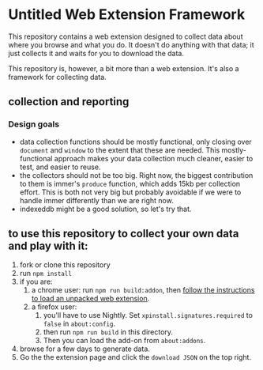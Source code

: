 # Untitled Web Extension Framework

This repository contains a web extension designed to collect data about
where you browse and what you do. It doesn't do anything with that data; it just collects it and waits for you to download the data.

This repository is, however, a bit more than a web extension. It's also a framework for collecting data.

## collection and reporting

### Design goals
- data collection functions should be mostly functional, only closing over `document` and `window` to the extent that these are needed. This mostly-functional approach makes your data collection much cleaner, easier to test, and easier to reuse.
- the collectors should not be too big. Right now, the biggest contribution to them is immer's `produce` function, which adds 15kb per collection effort. This is both not very big but probably avoidable if we were to handle immer differently than we are right now.
- indexeddb might be a good solution, so let's try that.

## to use this repository to collect your own data and play with it:

1. fork or clone this repository
2. run `npm install`
3. if you are:
   1. a chrome user: run `npm run build:addon`, then [follow the instructions to load an unpacked web extension](https://developer.chrome.com/docs/extensions/mv2/getstarted/).
   2. a firefox user: 
      1. you'll have to use Nightly. Set `xpinstall.signatures.required` to `false` in `about:config`. 
      2. then run `npm run build` in this directory.
      3. Then you can load the add-on from `about:addons`.
4. browse for a few days to generate data.
5. Go the the extension page and click the `download JSON` on the top right.

